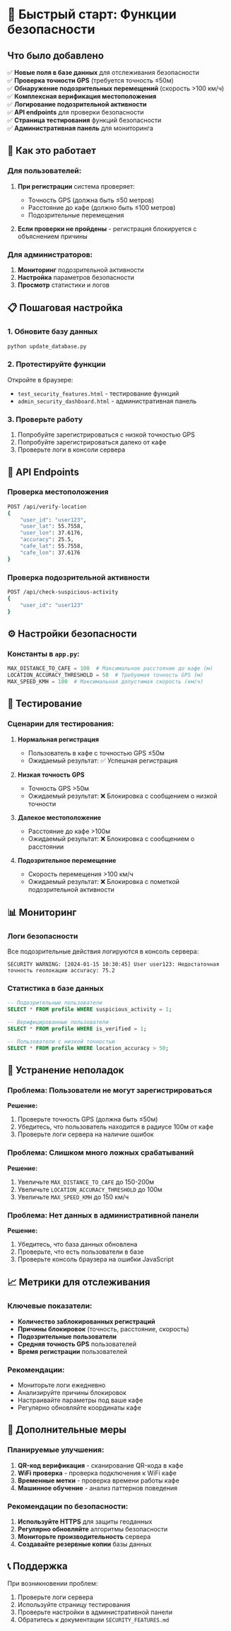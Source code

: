 # 🚀 Быстрый старт: Функции безопасности

## Что было добавлено

✅ **Новые поля в базе данных** для отслеживания безопасности  
✅ **Проверка точности GPS** (требуется точность ≤50м)  
✅ **Обнаружение подозрительных перемещений** (скорость >100 км/ч)  
✅ **Комплексная верификация местоположения**  
✅ **Логирование подозрительной активности**  
✅ **API endpoints** для проверки безопасности  
✅ **Страница тестирования** функций безопасности  
✅ **Административная панель** для мониторинга  

## 🎯 Как это работает

### Для пользователей:
1. **При регистрации** система проверяет:
   - Точность GPS (должна быть ≤50 метров)
   - Расстояние до кафе (должно быть ≤100 метров)
   - Подозрительные перемещения

2. **Если проверки не пройдены** - регистрация блокируется с объяснением причины

### Для администраторов:
1. **Мониторинг** подозрительной активности
2. **Настройка** параметров безопасности
3. **Просмотр** статистики и логов

## 📋 Пошаговая настройка

### 1. Обновите базу данных
```bash
python update_database.py
```

### 2. Протестируйте функции
Откройте в браузере:
- `test_security_features.html` - тестирование функций
- `admin_security_dashboard.html` - административная панель

### 3. Проверьте работу
1. Попробуйте зарегистрироваться с низкой точностью GPS
2. Попробуйте зарегистрироваться далеко от кафе
3. Проверьте логи в консоли сервера

## 🔧 API Endpoints

### Проверка местоположения
```bash
POST /api/verify-location
{
    "user_id": "user123",
    "user_lat": 55.7558,
    "user_lon": 37.6176,
    "accuracy": 25.5,
    "cafe_lat": 55.7558,
    "cafe_lon": 37.6176
}
```

### Проверка подозрительной активности
```bash
POST /api/check-suspicious-activity
{
    "user_id": "user123"
}
```

## ⚙️ Настройки безопасности

### Константы в `app.py`:
```python
MAX_DISTANCE_TO_CAFE = 100  # Максимальное расстояние до кафе (м)
LOCATION_ACCURACY_THRESHOLD = 50  # Требуемая точность GPS (м)
MAX_SPEED_KMH = 100  # Максимальная допустимая скорость (км/ч)
```

## 🧪 Тестирование

### Сценарии для тестирования:

1. **Нормальная регистрация**
   - Пользователь в кафе с точностью GPS ≤50м
   - Ожидаемый результат: ✅ Успешная регистрация

2. **Низкая точность GPS**
   - Точность GPS >50м
   - Ожидаемый результат: ❌ Блокировка с сообщением о низкой точности

3. **Далекое местоположение**
   - Расстояние до кафе >100м
   - Ожидаемый результат: ❌ Блокировка с сообщением о расстоянии

4. **Подозрительное перемещение**
   - Скорость перемещения >100 км/ч
   - Ожидаемый результат: ❌ Блокировка с пометкой подозрительной активности

## 📊 Мониторинг

### Логи безопасности
Все подозрительные действия логируются в консоль сервера:
```
SECURITY WARNING: [2024-01-15 10:30:45] User user123: Недостаточная точность геолокации accuracy: 75.2
```

### Статистика в базе данных
```sql
-- Подозрительные пользователи
SELECT * FROM profile WHERE suspicious_activity = 1;

-- Верифицированные пользователи
SELECT * FROM profile WHERE is_verified = 1;

-- Пользователи с низкой точностью
SELECT * FROM profile WHERE location_accuracy > 50;
```

## 🚨 Устранение неполадок

### Проблема: Пользователи не могут зарегистрироваться
**Решение:**
1. Проверьте точность GPS (должна быть ≤50м)
2. Убедитесь, что пользователь находится в радиусе 100м от кафе
3. Проверьте логи сервера на наличие ошибок

### Проблема: Слишком много ложных срабатываний
**Решение:**
1. Увеличьте `MAX_DISTANCE_TO_CAFE` до 150-200м
2. Увеличьте `LOCATION_ACCURACY_THRESHOLD` до 100м
3. Увеличьте `MAX_SPEED_KMH` до 150 км/ч

### Проблема: Нет данных в административной панели
**Решение:**
1. Убедитесь, что база данных обновлена
2. Проверьте, что есть пользователи в базе
3. Проверьте консоль браузера на ошибки JavaScript

## 📈 Метрики для отслеживания

### Ключевые показатели:
- **Количество заблокированных регистраций**
- **Причины блокировок** (точность, расстояние, скорость)
- **Подозрительные пользователи**
- **Средняя точность GPS** пользователей
- **Время регистрации** пользователей

### Рекомендации:
- Мониторьте логи ежедневно
- Анализируйте причины блокировок
- Настраивайте параметры под ваше кафе
- Регулярно обновляйте координаты кафе

## 🔐 Дополнительные меры

### Планируемые улучшения:
1. **QR-код верификация** - сканирование QR-кода в кафе
2. **WiFi проверка** - проверка подключения к WiFi кафе
3. **Временные метки** - проверка времени работы кафе
4. **Машинное обучение** - анализ паттернов поведения

### Рекомендации по безопасности:
1. **Используйте HTTPS** для защиты геоданных
2. **Регулярно обновляйте** алгоритмы безопасности
3. **Мониторьте производительность** сервера
4. **Создавайте резервные копии** базы данных

## 📞 Поддержка

При возникновении проблем:
1. Проверьте логи сервера
2. Используйте страницу тестирования
3. Проверьте настройки в административной панели
4. Обратитесь к документации `SECURITY_FEATURES.md` 